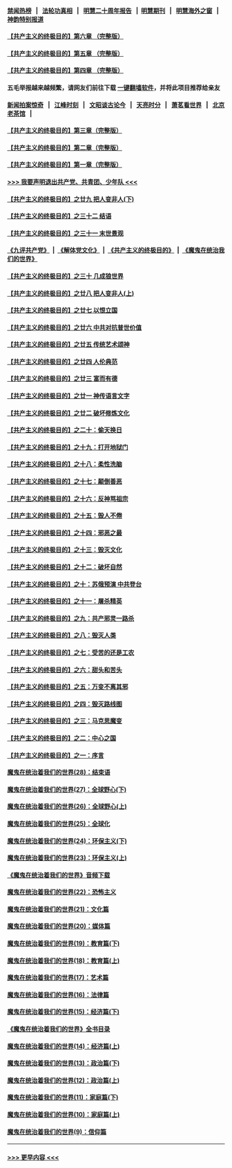 #### [禁闻热榜](热点新闻.md?=0)  &nbsp;&nbsp;|&nbsp;&nbsp; [法轮功真相](https://github.com/gfw-breaker/truth/blob/master/README.md?=0) &nbsp;&nbsp;|&nbsp;&nbsp; [明慧二十周年报告](https://github.com/gfw-breaker/mh-reports/blob/master/README.md?=0) &nbsp;&nbsp;|&nbsp;&nbsp;[明慧期刊](https://github.com/gfw-breaker/mh-qikan) &nbsp;&nbsp;|&nbsp;&nbsp; [明慧海外之窗](https://github.com/gfw-breaker/mh-news/blob/master/README.md?=0) &nbsp;&nbsp;|&nbsp;&nbsp; [神韵特别报道](https://github.com/gfw-breaker/mh-news/blob/master/shenyun.md?=0)
#### [【共产主义的终极目的】第六章 （完整版）](../pages/nsc422/n11428913.md?t=03110332) 
#### [【共产主义的终极目的】第五章 （完整版）](../pages/nsc422/n11428912.md?t=03110332) 
#### [【共产主义的终极目的】第四章 （完整版）](../pages/nsc422/n11428907.md?t=03110332) 
#### 五毛举报越来越频繁，请网友们前往下载 [一键翻墙软件](https://github.com/gfw-breaker/ssr-accounts)，并将此项目推荐给亲友
#### [新闻拍案惊奇](https://github.com/gfw-breaker/banned-news/blob/master/pages/link4.md) &nbsp;&nbsp;|&nbsp;&nbsp; [江峰时刻](https://github.com/gfw-breaker/banned-news/blob/master/pages/link4.md) &nbsp;&nbsp;|&nbsp;&nbsp; [文昭谈古论今](https://github.com/gfw-breaker/banned-news/blob/master/pages/link4.md) &nbsp;&nbsp;|&nbsp;&nbsp; [天亮时分](https://github.com/gfw-breaker/banned-news/blob/master/pages/link4.md) &nbsp;&nbsp;|&nbsp;&nbsp; [萧茗看世界](https://github.com/gfw-breaker/banned-news/blob/master/pages/link4.md) &nbsp;&nbsp;|&nbsp;&nbsp; [北京老茶馆](https://github.com/gfw-breaker/banned-news/blob/master/pages/link4.md) &nbsp;&nbsp;|&nbsp;&nbsp; 
#### [【共产主义的终极目的】第三章（完整版）](../pages/nsc422/n11428848.md?t=03110332) 
#### [【共产主义的终极目的】第二章（完整版）](../pages/nsc422/n11428831.md?t=03110332) 
#### [【共产主义的终极目的】第一章（完整版）](../pages/nsc422/n11417651.md?t=03110332) 
#### [>>> 我要声明退出共产党、共青团、少年队 <<<](https://github.com/begood0513/goodnews/blob/master/quit/letter.md) 
#### [【共产主义的终极目的】之廿九 把人变非人(下)](../pages/nsc422/n11344140.md?t=03110332) 
#### [【共产主义的终极目的】之三十二 结语](../pages/nsc422/n11360535.md?t=03110332) 
#### [【共产主义的终极目的】之三十一 末世景观](../pages/nsc422/n11351129.md?t=03110332) 
#### [《九评共产党》](https://github.com/begood0513/9ping.md/blob/master/README.md) &nbsp;|&nbsp; [《解体党文化》](../../../../jtdwh.md/blob/master/README.md)  &nbsp;|&nbsp; [《共产主义的终极目的》](../../../../gczydzjmd.md/blob/master/README.md) &nbsp;|&nbsp; [《魔鬼在统治我们的世界》](../../../../mgztzwmdsj.md/blob/master/README.md) 
#### [【共产主义的终极目的】之三十 几成狼世界](../pages/nsc422/n11348280.md?t=03110332) 
#### [【共产主义的终极目的】之廿八 把人变非人(上)](../pages/nsc422/n11340492.md?t=03110332) 
#### [【共产主义的终极目的】之廿七 以恨立国](../pages/nsc422/n11336944.md?t=03110332) 
#### [【共产主义的终极目的】之廿六 中共对抗普世价值](../pages/nsc422/n11324785.md?t=03110332) 
#### [【共产主义的终极目的】之廿五 传统艺术颂神](../pages/nsc422/n11296396.md?t=03110332) 
#### [【共产主义的终极目的】之廿四 人伦典范](../pages/nsc422/n11296397.md?t=03110332) 
#### [【共产主义的终极目的】之廿三 富而有德](../pages/nsc422/n11283598.md?t=03110332) 
#### [【共产主义的终极目的】之廿一 神传语言文字](../pages/nsc422/n11263265.md?t=03110332) 
#### [【共产主义的终极目的】之廿二 破坏修炼文化](../pages/nsc422/n11245728.md?t=03110332) 
#### [【共产主义的终极目的】之二十：偷天换日](../pages/nsc422/n11238846.md?t=03110332) 
#### [【共产主义的终极目的】之十九：打开地狱门](../pages/nsc422/n11206376.md?t=03110332) 
#### [【共产主义的终极目的】之十八：柔性洗脑](../pages/nsc422/n11199994.md?t=03110332) 
#### [【共产主义的终极目的】之十七：颠倒善恶](../pages/nsc422/n11179782.md?t=03110332) 
#### [【共产主义的终极目的】之十六：反神骂祖宗](../pages/nsc422/n11166798.md?t=03110332) 
#### [【共产主义的终极目的】之十五：毁人不倦](../pages/nsc422/n11166792.md?t=03110332) 
#### [【共产主义的终极目的】之十四：邪恶之最](../pages/nsc422/n11150249.md?t=03110332) 
#### [【共产主义的终极目的】之十三：毁灭文化](../pages/nsc422/n11135227.md?t=03110332) 
#### [【共产主义的终极目的】之十二：破坏自然](../pages/nsc422/n11135214.md?t=03110332) 
#### [【共产主义的终极目的】之十：苏俄预演 中共登台](../pages/nsc422/n11118424.md?t=03110332) 
#### [【共产主义的终极目的】之十一：屠杀精英](../pages/nsc422/n11118442.md?t=03110332) 
#### [【共产主义的终极目的】之九：共产邪灵一路杀](../pages/nsc422/n11114139.md?t=03110332) 
#### [【共产主义的终极目的】之八：毁灭人类](../pages/nsc422/n11108503.md?t=03110332) 
#### [【共产主义的终极目的】之七：受苦的还是工农](../pages/nsc422/n11101809.md?t=03110332) 
#### [【共产主义的终极目的】之六：甜头和苦头](../pages/nsc422/n11096971.md?t=03110332) 
#### [【共产主义的终极目的】之五：万变不离其邪](../pages/nsc422/n11091285.md?t=03110332) 
#### [【共产主义的终极目的】之四：毁灭路线图](../pages/nsc422/n11086284.md?t=03110332) 
#### [【共产主义的终极目的】之三：马克思魔变](../pages/nsc422/n11061941.md?t=03110332) 
#### [【共产主义的终极目的】之二：中心之国](../pages/nsc422/n11047728.md?t=03110332) 
#### [【共产主义的终极目的】之一：序言](../pages/nsc422/n11086077.md?t=03110332) 
#### [魔鬼在统治着我们的世界(28)：结束语](../pages/nsc422/n10936246.md?t=03110332) 
#### [魔鬼在统治着我们的世界(27)：全球野心(下)](../pages/nsc422/n10928319.md?t=03110332) 
#### [魔鬼在统治着我们的世界(26)：全球野心(上)](../pages/nsc422/n10900318.md?t=03110332) 
#### [魔鬼在统治着我们的世界(25)：全球化](../pages/nsc422/n10788205.md?t=03110332) 
#### [魔鬼在统治着我们的世界(24)：环保主义(下)](../pages/nsc422/n10695307.md?t=03110332) 
#### [魔鬼在统治着我们的世界(23)：环保主义(上)](../pages/nsc422/n10688613.md?t=03110332) 
#### [《魔鬼在统治着我们的世界》音频下载](../pages/nsc422/n10635553.md?t=03110332) 
#### [魔鬼在统治着我们的世界(22)：恐怖主义](../pages/nsc422/n10614727.md?t=03110332) 
#### [魔鬼在统治着我们的世界(21)：文化篇](../pages/nsc422/n10597706.md?t=03110332) 
#### [魔鬼在统治着我们的世界(20)：媒体篇](../pages/nsc422/n10586579.md?t=03110332) 
#### [魔鬼在统治着我们的世界(19)：教育篇(下)](../pages/nsc422/n10564808.md?t=03110332) 
#### [魔鬼在统治着我们的世界(18)：教育篇(上)](../pages/nsc422/n10526970.md?t=03110332) 
#### [魔鬼在统治着我们的世界(17)：艺术篇](../pages/nsc422/n10499093.md?t=03110332) 
#### [魔鬼在统治着我们的世界(16)：法律篇](../pages/nsc422/n10485969.md?t=03110332) 
#### [魔鬼在统治着我们的世界(15)：经济篇(下)](../pages/nsc422/n10469975.md?t=03110332) 
#### [《魔鬼在统治着我们的世界》全书目录](../pages/nsc422/n10464261.md?t=03110332) 
#### [魔鬼在统治着我们的世界(14)：经济篇(上)](../pages/nsc422/n10457370.md?t=03110332) 
#### [魔鬼在统治着我们的世界(13)：政治篇(下)](../pages/nsc422/n10448270.md?t=03110332) 
#### [魔鬼在统治着我们的世界(12)：政治篇(上)](../pages/nsc422/n10444576.md?t=03110332) 
#### [魔鬼在统治着我们的世界(11)：家庭篇(下)](../pages/nsc422/n10440961.md?t=03110332) 
#### [魔鬼在统治着我们的世界(10)：家庭篇(上)](../pages/nsc422/n10435448.md?t=03110332) 
#### [魔鬼在统治着我们的世界(9)：信仰篇](../pages/nsc422/n10432159.md?t=03110332) 

----
#### [ >>> 更早内容 <<< ](../indexes/nsc422-earlier.md)
